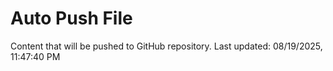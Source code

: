 # Auto Push File

Content that will be pushed to GitHub repository.
Last updated: 08/19/2025, 11:47:40 PM